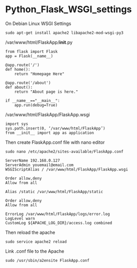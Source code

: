 # Python_Flask_WSGI_settings
On Debian Linux WSGI Settings

	sudo apt-get install apache2 libapache2-mod-wsgi-py3

/var/www/html/FlaskApp/__init__.py
```
from flask import Flask
app = Flask(__name__)

@app.route('/')
def home():
	return "Homepage Here"

@app.route('/about')
def about():
	return "About page is here."
	
if __name__=="__main__":
	app.run(debug=True)
```

/var/www/html/FlaskApp/FlaskApp.wsgi

	import sys
	sys.path.insert(0, ‘/var/www/html/FlaskApp’)
	from __init__ import app as application
	
Then create FlaskApp.conf file with nano editor

	sudo nano /etc/apache2/sites-available/FlaskApp.conf

	ServerName 192.168.0.127
	ServerAdmin youemail@email.com
	WSGIScriptAlias / /var/www/html/FlaskApp/FlaskApp.wsgi

	Order allow,deny
	Allow from all

	Alias /static /var/www/html/FlaskApp/static

	Order allow,deny
	Allow from all

	ErrorLog /var/www/html/FlaskApp/logs/error.log
	LogLevel warn
	CustomLog ${APACHE_LOG_DIR}/access.log combined
	
Then reload the apache
	
	sudo service apache2 reload

Link .conf file to the Apache

	sudo /usr/sbin/a2ensite FlaskApp.conf
